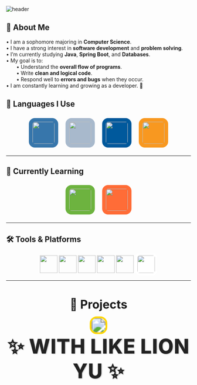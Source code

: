 ![header](https://capsule-render.vercel.app/api?type=venom&color=auto&height=300&section=header&text=Welcome%20KDW%20World!&fontSize=80)

## 👋 About Me

• I am a sophomore majoring in **Computer Science**.  
• I have a strong interest in **software development** and **problem solving**.  
• I’m currently studying **Java**, **Spring Boot**, and **Databases**.  
• My goal is to:  
  • Understand the **overall flow of programs**.  
  • Write **clean and logical code**.  
  • Respond well to **errors and bugs** when they occur.  
• I am constantly learning and growing as a developer. 🌱  

<h2>🌟 Languages I Use</h2>
<div align="center">
  <img src="https://cdn.jsdelivr.net/gh/devicons/devicon/icons/python/python-original.svg" width="60" style="background-color:#3776AB; padding:10px; border-radius:20%; margin:8px;" />
  <img src="https://cdn.jsdelivr.net/gh/devicons/devicon/icons/c/c-original.svg" width="60" style="background-color:#A8B9CC; padding:10px; border-radius:20%; margin:8px;" />
  <img src="https://cdn.jsdelivr.net/gh/devicons/devicon/icons/cplusplus/cplusplus-original.svg" width="60" style="background-color:#00599C; padding:10px; border-radius:20%; margin:8px;" />
  <img src="https://cdn.jsdelivr.net/gh/devicons/devicon/icons/java/java-original.svg" width="60" style="background-color:#f89820; padding:10px; border-radius:20%; margin:8px;" />
</div>

---

<h2>📖 Currently Learning</h2>
<div align="center">
  <img src="https://cdn.jsdelivr.net/gh/devicons/devicon/icons/spring/spring-original.svg" width="60" style="background-color:#6DB33F; padding:10px; border-radius:20%; margin:8px;" />
  <img src="https://cdn.jsdelivr.net/gh/devicons/devicon/icons/postman/postman-original.svg" width="60" style="background-color:#FF6C37; padding:10px; border-radius:20%; margin:8px;" />
</div>

---

## 🛠️ Tools & Platforms

<p align="center">
  <img src="https://cdn.jsdelivr.net/gh/devicons/devicon/icons/notion/notion-original.svg" width="48" height="48"/>
  <img src="https://cdn.jsdelivr.net/gh/devicons/devicon/icons/intellij/intellij-original.svg" width="48" height="48"/>
  <img src="https://cdn.jsdelivr.net/gh/devicons/devicon/icons/vscode/vscode-original.svg" width="48" height="48"/>
  <img src="https://cdn.jsdelivr.net/gh/devicons/devicon/icons/visualstudio/visualstudio-plain.svg" width="48" height="48"/>
  <img src="https://cdn.jsdelivr.net/gh/devicons/devicon/icons/git/git-original.svg" width="48" height="48"/>
  <img src="https://upload.wikimedia.org/wikipedia/commons/9/91/Octicons-mark-github.svg" width="48" height="48" style="background-color: white; border-radius: 12px; padding: 6px;" />


</p>



---



<h2 style="text-align:center; font-size: 2rem;">🚧 Projects</h2>


<p align="center">
  <img src="https://img.shields.io/badge/!COMING_SOON!-000000?style=for-the-badge&logo=hourglass-start&logoColor=gold&labelColor=000000&color=000000" 
       style="transform: scale(2.4); border: 2px solid gold; border-radius: 8px;" />
</p>


<p align="center">
  <strong>
    <span style="font-size: 3.4rem; font-weight: 800; color: #222; letter-spacing: 1px; text-shadow: 1px 1px 3px rgba(0,0,0,0.3);">
      ✨ WITH LIKE LION YU ✨
    </span>
  </strong>
</p>

